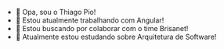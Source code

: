 - 👋 Opa, sou o Thiago Pio!
- 👀 Estou atualmente trabalhando com Angular!
- 💞️ Estou buscando por colaborar com o time Brisanet!
- 🌱 Atualmente estou estudando sobre Arquitetura de Software!

<!---
Thiago-Pio-Brisanet/Thiago-Pio-Brisanet is a ✨ special ✨ repository because its `README.md` (this file) appears on your GitHub profile.
You can click the Preview link to take a look at your changes.
--->
